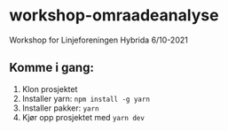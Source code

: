# workshop-omraadeanalyse
Workshop for Linjeforeningen Hybrida 6/10-2021

## Komme i gang:
1. Klon prosjektet
2. Installer yarn: ```npm install -g yarn```
3. Installer pakker: ```yarn```
4. Kjør opp prosjektet med ```yarn dev```


